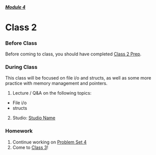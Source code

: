 ##### [Module 4](../../)

# Class 2

### Before Class

Before coming to class, you should have completed [Class 2 Prep](../class2-prep).

### During Class
This class will be focused on file i/o and structs, as well as some more practice with memory management and pointers.

1. Lecture / Q&A on the following topics:
  * File i/o
  * structs

2. Studio: [Studio Name](../studios/)

### Homework
1. Continue working on [Problem Set 4](../problem-set)
2. Come to [Class 3](../class3)!
